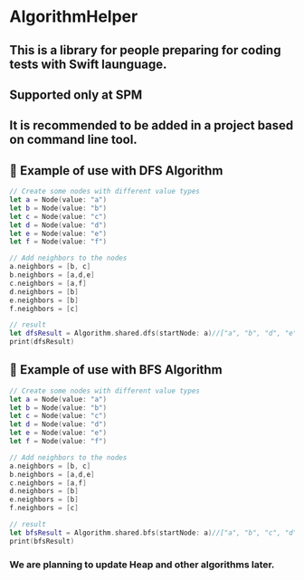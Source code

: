 # AlgorithmHelper

## **This is a library for people preparing for coding tests with Swift launguage.**

## Supported only at SPM
## It is recommended to be added in a project based on command line tool.


## **📝 Example of use with DFS Algorithm**

``` swift
// Create some nodes with different value types
let a = Node(value: "a")
let b = Node(value: "b")
let c = Node(value: "c")
let d = Node(value: "d")
let e = Node(value: "e")
let f = Node(value: "f")

// Add neighbors to the nodes
a.neighbors = [b, c]
b.neighbors = [a,d,e]
c.neighbors = [a,f]
d.neighbors = [b]
e.neighbors = [b]
f.neighbors = [c]

// result
let dfsResult = Algorithm.shared.dfs(startNode: a)//["a", "b", "d", "e", "c", "f"]
print(dfsResult)
``` 

## **📝 Example of use with BFS Algorithm**

``` swift
// Create some nodes with different value types
let a = Node(value: "a")
let b = Node(value: "b")
let c = Node(value: "c")
let d = Node(value: "d")
let e = Node(value: "e")
let f = Node(value: "f")

// Add neighbors to the nodes
a.neighbors = [b, c]
b.neighbors = [a,d,e]
c.neighbors = [a,f]
d.neighbors = [b]
e.neighbors = [b]
f.neighbors = [c]

// result
let bfsResult = Algorithm.shared.bfs(startNode: a)//["a", "b", "c", "d", "e", "f"]
print(bfsResult)
``` 

### We are planning to update Heap and other algorithms later.